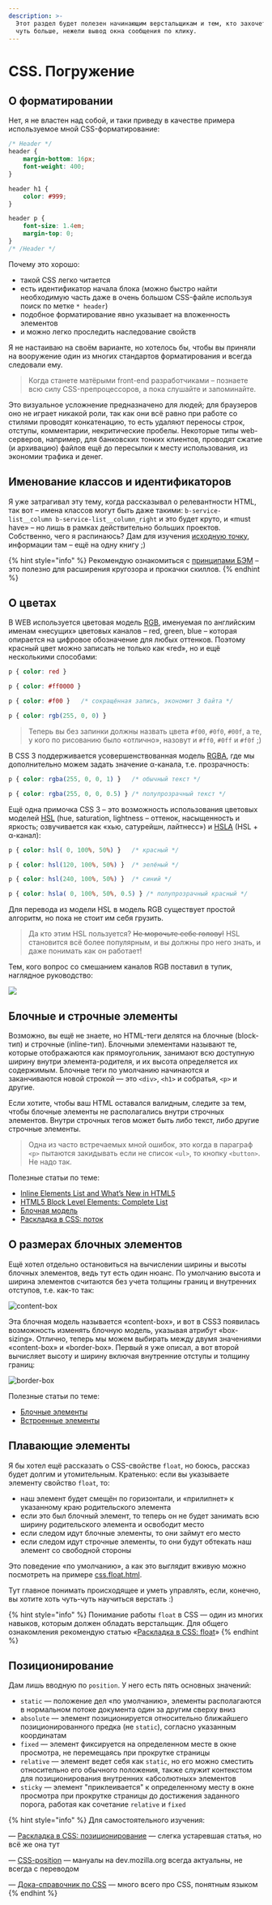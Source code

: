 ```yaml
---
description: >-
  Этот раздел будет полезен начинающим верстальщикам и тем, кто захочет сделать
  чуть больше, нежели вывод окна сообщения по клику.
---
```


# CSS. Погружение

## О форматировании <a href="#codestyle" id="codestyle"></a>

Нет, я не властен над собой, и таки приведу в качестве примера используемое мной CSS-форматирование:

```css
/* Header */
header {
    margin-bottom: 16px;
    font-weight: 400;
}

header h1 {
    color: #999;
}

header p {
    font-size: 1.4em;
    margin-top: 0;
}
/* /Header */
```

Почему это хорошо:

* такой CSS легко читается
* есть идентификатор начала блока (можно быстро найти необходимую часть даже в очень большом CSS-файле используя поиск по метке `* header`)
* подобное форматирование явно указывает на вложенность элементов
* и можно легко проследить наследование свойств

Я не настаиваю на своём варианте, но хотелось бы, чтобы вы приняли на вооружение один из многих стандартов форматирования и всегда следовали ему.

> Когда станете матёрыми front-end разработчиками – познаете всю силу CSS-препроцессоров, а пока слушайте и запоминайте.

Это визуальное усложнение предназначено для людей; для браузеров оно не играет никакой роли, так как они всё равно при работе со стилями проводят конкатенацию, то есть удаляют переносы строк, отступы, комментарии, некритические пробелы. Некоторые типы web-серверов, например, для банковских тонких клиентов, проводят сжатие (и архивацию) файлов ещё до пересылки к месту использования, из экономии трафика и денег.

## Именование классов и идентификаторов <a href="#naming-convention" id="naming-convention"></a>

Я уже затрагивал эту тему, когда рассказывал о релевантности HTML, так вот – имена классов могут быть даже такими: `b-service-list__column b-service-list__column_right` и это будет круто, и «must have» – но лишь в рамках действительно больших проектов. Собственно, чего я распинаюсь? Дам для изучения [исходную точку](https://ru.bem.info/methodology/), информации там – ещё на одну книгу ;)

{% hint style="info" %}
Рекомендую ознакомиться с [принципами БЭМ](https://ru.bem.info/methodology/) – это полезно для расширения кругозора и прокачки скиллов.
{% endhint %}

## О цветах <a href="#css-colors" id="css-colors"></a>

В WEB используется цветовая модель [RGB](https://www.w3.org/TR/css-color-3/#rgb-color), именуемая по английским именам «несущих» цветовых каналов – red, green, blue – которая опирается на цифровое обозначение для любых оттенков. Поэтому красный цвет можно записать не только как «red», но и ещё несколькими способами:

```css
p { color: red }

p { color: #ff0000 }

p { color: #f00 }   /* сокращённая запись, экономит 3 байта */

p { color: rgb(255, 0, 0) }
```

> Теперь вы без запинки должны назвать цвета `#f00`, `#0f0`, `#00f`, а те, у кого по рисованию было «отлично», назовут и `#ff0`, `#0ff` и `#f0f` ;)

В CSS 3 поддерживается усовершенствованная модель [RGBA](https://www.w3.org/TR/css-color-3/#rgba-color), где мы дополнительно можем задать значение α-канала, т.е. прозрачность:

```css
p { color: rgba(255, 0, 0, 1) }   /* обычный текст */

p { color: rgba(255, 0, 0, 0.5) } /* полупрозрачный текст */
```

Ещё одна примочка CSS 3 – это возможность использования цветовых моделей [HSL](https://www.w3.org/TR/css-color-3/#hsl-color) (hue, saturation, lightness – оттенок, насыщенность и яркость; озвучивается как «хью, сатурейшн, лайтнесс») и [HSLA](https://www.w3.org/TR/css-color-3/#hsla-color) (HSL + α-канал):

```css
p { color: hsl( 0, 100%, 50%) }   /* красный */

p { color: hsl(120, 100%, 50%) }  /* зелёный */

p { color: hsl(240, 100%, 50%) }  /* синий */

p { color: hsla( 0, 100%, 50%, 0.5) } /* полупрозрачный красный */
```

Для перевода из модели HSL в модель RGB существует простой алгоритм, но пока не стоит им себя грузить.

> Да кто этим HSL пользуется? ~~Не морочьте себе голову!~~ HSL становится всё более популярным, и вы должны про него знать, и даже понимать как он работает!

Тем, кого вопрос со смешанием каналов RGB поставил в тупик, наглядное руководство:

![](../.gitbook/assets/colors.gif)

## Блочные и строчные элементы <a href="#block-and-inline" id="block-and-inline"></a>

Возможно, вы ещё не знаете, но HTML-теги делятся на блочные (block-тип) и строчные (inline-тип). Блочными элементами называют те, которые отображаются как прямоугольник, занимают всю доступную ширину внутри элемента-родителя, и их высота определяется их содержимым. Блочные теги по умолчанию начинаются и заканчиваются новой строкой — это `<div>`, `<h1>` и собратья, `<p>` и другие.

Если хотите, чтобы ваш HTML оставался валидным, следите за тем, чтобы блочные элементы не располагались внутри строчных элементов. Внутри строчных тегов может быть либо текст, либо другие строчные элементы.

> Одна из часто встречаемых мной ошибок, это когда в параграф `<p>` пытаются закидывать если не список `<ul>`, то кнопку `<button>`.  Не надо так.&#x20;

Полезные статьи по теме:

* [Inline Elements List and What’s New in HTML5](https://www.tutorialchip.com/tutorials/inline-elements-list-whats-new-in-html5/)
* [HTML5 Block Level Elements: Complete List](https://www.tutorialchip.com/tutorials/html5-block-level-elements-complete-list/)
* [Блочная модель](https://doka.guide/css/box-model/)
* [Раскладка в CSS: поток](https://softwaremaniacs.org/blog/2005/08/27/css-layout-flow/)

## О размерах блочных элементов <a href="#size" id="size"></a>

Ещё хотел отдельно остановиться на вычислении ширины и высоты блочных элементов, ведь тут есть один нюанс. По умолчанию высота и ширина элементов считаются без учета толщины границ и внутренних отступов, т.е. как-то так:

![content-box](../.gitbook/assets/box-height-1.png)

Эта блочная модель называется «content-box», и вот в CSS3 появилась возможность изменять блочную модель, указывая атрибут «box-sizing». Отлично, теперь мы можем выбирать между двумя значениями «content-box» и «border-box». Первый я уже описал, а вот второй вычисляет высоту и ширину включая внутренние отступы и толщину границ:

![border-box](../.gitbook/assets/box-height-2.png)

Полезные статьи по теме:

* [Блочные элементы](https://htmlbook.ru/content/blochnye-elementy)
* [Встроенные элементы](https://htmlbook.ru/content/vstroennye-elementy)

## Плавающие элементы <a href="#float" id="float"></a>

Я бы хотел ещё рассказать о CSS-свойстве `float`, но боюсь, рассказ будет долгим и утомительным. Кратенько: если вы указываете элементу свойство `float`, то:

* наш элемент будет смещён по горизонтали, и «прилипнет» к указанному краю родительского элемента
* если это был блочный элемент, то теперь он не будет занимать всю ширину родительского элемента и освободит место
* если следом идут блочные элементы, то они займут его место
* если следом идут строчные элементы, то они будут обтекать наш элемент со свободной стороны

Это поведение «по умолчанию», а как это выглядит вживую можно посмотреть на примере [css.float.html](https://anton.shevchuk.name/book/code/css.float.html).

Тут главное понимать происходящее и уметь управлять, если, конечно, вы хотите хоть чуть-чуть научиться верстать :)

{% hint style="info" %}
Понимание работы `float` в CSS — один из многих навыков, которым должен обладать верстальщик. Для общего ознакомления рекомендую статью «[Раскладка в CSS: float](https://softwaremaniacs.org/blog/2005/12/01/css-layout-float/)»
{% endhint %}

## Позиционирование <a href="#position" id="position"></a>

Дам лишь вводную по `position`. У него есть пять основных значений:

* `static` — положение дел «по умолчанию», элементы располагаются в нормальном потоке документа один за другим сверху вниз
* `absolute` — элемент позиционируется относительно ближайшего позиционированного предка (не `static`), согласно указанным координатам
* `fixed` — элемент фиксируется на определенном месте в окне просмотра, не перемещаясь при прокрутке страницы
* `relative` — элемент ведет себя как `static`, но его можно сместить относительно его обычного положения, также служит контекстом для позиционирования внутренних «абсолютных» элементов
* `sticky` — элемент "приклеивается" к определенному месту в окне просмотра при прокрутке страницы до достижения заданного порога, работая как сочетание `relative` и `fixed`

{% hint style="info" %}
Для самостоятельного изучения:

— [Раскладка в CSS: позиционирование](http://softwaremaniacs.org/blog/2005/08/03/css-layout-positioning/) — слегка устаревшая статья, но всё же она тут

— [CSS-position](https://developer.mozilla.org/ru/docs/Web/CSS/position) — мануалы на dev.mozilla.org всегда актуальны, не всегда с переводом

— [Дока-справочник по CSS](https://doka.guide/css/) — много всего про CSS, понятным языком
{% endhint %}
